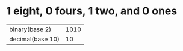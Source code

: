 1 eight, 0 fours, 1 two, and 0 ones
===================================

<table><tbody><tr class="odd"><td>binary(base 2)</td><td>1010</td></tr><tr class="even"><td>decimal(base 10)</td><td>10</td></tr></tbody></table>

